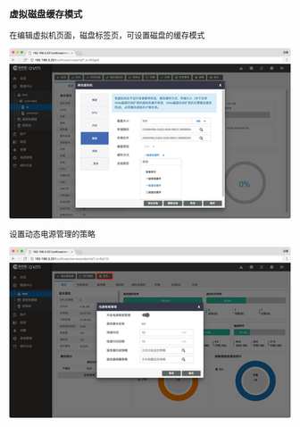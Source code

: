 ### 虚拟磁盘缓存模式

在编辑虚拟机页面，磁盘标签页，可设置磁盘的缓存模式

![](/assets/3.6.9import.png)

设置动态电源管理的策略

![](/assets/3.6.81import.png)

